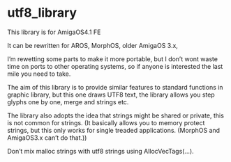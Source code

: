 # utf8_library

This library is for AmigaOS4.1 FE

It can be rewritten for AROS, MorphOS, older AmigaOS 3.x,

I’m rewetting some parts to make it more portable, 
but I don’t wont waste time on ports to other operating systems,
so if anyone is interested the last mile you need to take.

The aim of this library is to provide similar features to standard functions in graphic library,
but this one draws UTF8 text, the library allows you step glyphs one by one, merge and strings etc.

The library also adopts the idea that strings might be shared or private, this is not common for strings.
(It basically allows you to memory protect strings, but this only works for single treaded applications.
(MorphOS and AmigaOS3.x can’t do that.))

Don’t mix malloc strings with utf8 strings using AllocVecTags(...).
